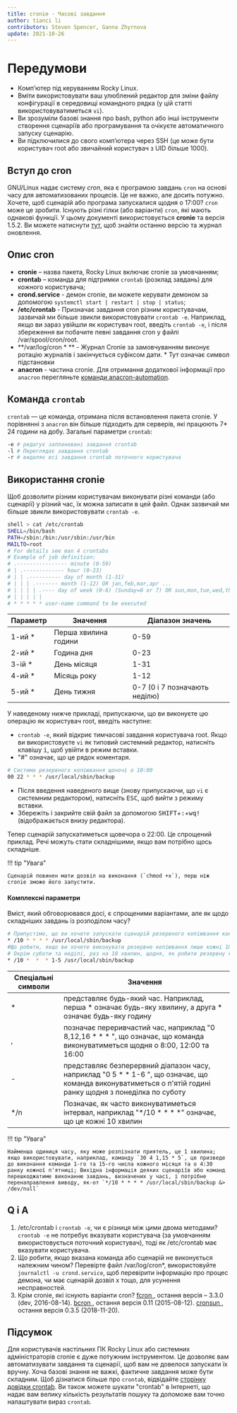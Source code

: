 ```yaml
---
title: cronie - Часові завдання
author: tianci li
contributors: Steven Spencer, Ganna Zhyrnova
update: 2021-10-26
---
```


# Передумови

* Комп’ютер під керуванням Rocky Linux.
* Вміти використовувати ваш улюблений редактор для зміни файлу конфігурації в середовищі командного рядка (у цій статті використовуватиметься `vi`).
* Ви зрозуміли базові знання про bash, python або інші інструменти створення сценаріїв або програмування та очікуєте автоматичного запуску сценарію.
* Ви підключилися до свого комп’ютера через SSH (це може бути користувач root або звичайний користувач з UID більше 1000).

## Вступ до cron

GNU/Linux надає систему *cron*, яка є програмою завдань `cron` на основі часу для автоматизованих процесів. Це не важко, але досить потужно. Хочете, щоб сценарій або програма запускалися щодня о 17:00? `cron` може це зробити. Існують різні гілки (або варіанти) `cron`, які мають однакові функції. У цьому документі використовується **cronie** та версія 1.5.2. Ви можете натиснути [тут](https://github.com/cronie-crond/cronie), щоб знайти останню версію та журнал оновлення.

## Опис cron

*  **cronie** – назва пакета, Rocky Linux включає cronie за умовчанням;
*  **crontab** – команда для підтримки `crontab` (розклад завдань) для кожного користувача;
*  **crond.service** - демон cronie, ви можете керувати демоном за допомогою `systemctl start | restart | stop | status`;
*  **/etc/crontab** - Призначає завдання cron різним користувачам, зазвичай ми більше звикли використовувати `crontab -e`. Наприклад, якщо ви зараз увійшли як користувач root, введіть `crontab -e`, і після збереження ви побачите певні завдання cron у файлі /var/spool/cron/root.
*  **/var/log/cron \* ** - Журнал Cronie за замовчуванням виконує ротацію журналів і закінчується суфіксом дати. \* Тут означає символ підстановки
*  **anacron** - частина cronie. Для отримання додаткової інформації про `anacron` перегляньте [команди anacron-automation](anacron.md).

## Команда `crontab`

`crontab` — це команда, отримана після встановлення пакета cronie. У порівнянні з `anacron` він більше підходить для серверів, які працюють 7\* 24 години на добу. Загальні параметри `crontab`:

```bash
-e # редагує заплановані завдання crontab
-l # Переглядає завдання crontab
-r # видаляє всі завдання crontab поточного користувача
```

## Використання cronie

Щоб дозволити різним користувачам виконувати різні команди (або сценарії) у різний час, їх можна записати в цей файл. Однак зазвичай ми більше звикли використовувати `crontab -e`.

```bash
shell > cat /etc/crontab
SHELL=/bin/bash
PATH=/sbin:/bin:/usr/sbin:/usr/bin
MAILTO=root
# For details see man 4 crontabs
# Example of job definition:
# .---------------- minute (0-59)
# | .------------- hour (0-23)
# | | .---------- day of month (1-31)
# | | | .------- month (1-12) OR jan,feb,mar,apr ...
# | | | | .---- day of week (0-6) (Sunday=0 or 7) OR sun,mon,tue,wed,thu,fri,sat
# | | | | |
# * * * * * user-name command to be executed
```

| Параметр  | Значення             | Діапазон значень              |
| --------- | -------------------- | ----------------------------- |
| 1-ий \* | Перша хвилина години | 0-59                          |
| 2-ий \* | Година дня           | 0-23                          |
| 3-ій \* | День місяця          | 1-31                          |
| 4-ий \* | Місяць року          | 1-12                          |
| 5-ий \* | День тижня           | 0-7 (0 і 7 позначають неділю) |

У наведеному нижче прикладі, припускаючи, що ви виконуєте цю операцію як користувач root, введіть наступне:

* `crontab -e`, який відкриє тимчасові завдання користувача root. Якщо ви використовуєте `vi` як типовий системний редактор, натисніть клавішу <kbd>i</kbd>, щоб увійти в режим вставки.
* "#" означає, що це рядок коментаря.

```bash
# Система резервного копіювання щоночі о 10:00
00 22 * * * /usr/local/sbin/backup
```

* Після введення наведеного вище (знову припускаючи, що `vi` є системним редактором), натисніть <kbd>ESC</kbd>, щоб вийти з режиму вставки.
* Збережіть і закрийте свій файл за допомогою <kbd>SHIFT</kbd>+<kbd>:</kbd>+<kbd>wq!</kbd> (відображається внизу редактора).

Тепер сценарій запускатиметься щовечора о 22:00. Це спрощений приклад. Речі можуть стати складнішими, якщо вам потрібно щось складніше.

!!! tip "Увага"

    Сценарій повинен мати дозвіл на виконання (`chmod +x`), перш ніж cronie зможе його запустити.

#### Комплексні параметри

Вміст, який обговорювався досі, є спрощеними варіантами, але як щодо складніших завдань із розподілом часу?

```bash
# Припустімо, що ви хочете запускати сценарій резервного копіювання кожні 10 хвилин (проте це може бути непрактично, це лише приклад!) Впродовж дня. Для цього буде написано наступне:
* /10 * * * * /usr/local/sbin/backup
#Що робити, якщо ви хочете виконувати резервне копіювання лише кожні 10 хвилин у понеділок, середу та п’ятницю? * /10 * * * 1,3,5 /usr/local/sbin/backup
# Окрім суботи та неділі, раз на 10 хвилин, щодня, як робити резервну копію?
* /10 *  *  * 1-5 /usr/local/sbin/backup
```

| Спеціальні символи | Значення                                                                                                                                                      |
| ------------------ | ------------------------------------------------------------------------------------------------------------------------------------------------------------- |
| *                  | представляє будь-який час. Наприклад, перша * означає будь-яку хвилину, а друга * означає будь-яку годину                                                   |
| ,                  | позначає переривчастий час, наприклад "0 8,12,16 * * * ", що означає, що команда виконуватиметься щодня о 8:00, 12:00 та 16:00                              |
| -                  | представляє безперервний діапазон часу, наприклад "0 5 * * 1-6 ", що означає, що команда виконуватиметься о п'ятій годині ранку щодня з понеділка по суботу |
| */n                | Позначає, як часто виконуватиметься інтервал, наприклад "*/10 * * * *" означає, що це кожні 10 хвилин                                                     |

!!! tip "Увага"

    Найменша одиниця часу, яку може розпізнати приятель, це 1 хвилина; якщо використовувати, наприклад, команду `30 4 1,15 * 5`, це призведе до виконання команди 1-го та 15-го числа кожного місяця та о 4:30 ранку кожної п'ятниці; Вихідна інформація деяких сценаріїв або команд перешкоджатиме виконанню завдань, визначених у часі, і потрібне перенаправлення виводу, як-от `*/10 * * * * /usr/local/sbin/backup &> /dev/null`

## Q і A

1. /etc/crontab і `crontab -e`, чи є різниця між цими двома методами? `crontab -e` не потребує вказувати користувача (за умовчанням використовується поточний користувач), тоді як /etc/crontab має вказувати користувача.
2. Що робити, якщо вказана команда або сценарій не виконується належним чином? Перевірте файл /var/log/cron*, використовуйте `journalctl -u crond.service`, щоб перевірити інформацію про процес демона, чи має сценарій дозвіл x тощо, для усунення несправностей.
3. Крім cronie, які існують варіанти cron? [ fcron ](http://fcron.free.fr/), остання версія – 3.3.0 (dev, 2016-08-14). [ bcron ](http://untroubled.org/bcron/), остання версія 0.11 (2015-08-12). [ cronsun ](https://github.com/shunfei/cronsun), остання версія 0.3.5 (2018-11-20).

## Підсумок

Для користувачів настільних ПК Rocky Linux або системних адміністраторів cronie є дуже потужним інструментом. Це дозволяє вам автоматизувати завдання та сценарії, щоб вам не довелося запускати їх вручну. Хоча базові знання не важкі, фактичне завдання може бути складним. Щоб дізнатися більше про `crontab`, відвідайте [сторінку довідки crontab](https://man7.org/linux/man-pages/man5/crontab.5.html). Ви також можете шукати "crontab" в Інтернеті, що надає вам велику кількість результатів пошуку та допоможе вам точно налаштувати вираз `crontab`.
